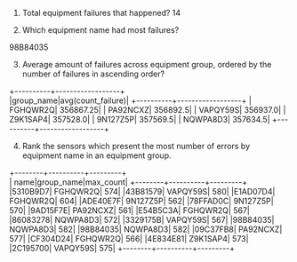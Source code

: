 

1. Total equipment failures that happened? 
14

2. Which equipment name had most failures? 

98B84035

3. Average amount of failures across equipment group, ordered by the number of failures in ascending order?

+----------+------------------+                                                 
|group_name|avg(count_failure)|
+----------+------------------+
|  FGHQWR2Q|         356867.25|
|  PA92NCXZ|          356892.5|
|  VAPQY59S|          356937.0|
|  Z9K1SAP4|          357528.0|
|  9N127Z5P|          357569.5|
|  NQWPA8D3|          357634.5|
+----------+------------------+

4.  Rank the sensors which present the most number of errors by equipment name in an equipment group.

+--------+----------+---------+                                                 
|    name|group_name|max_count|
+--------+----------+---------+
|5310B9D7|  FGHQWR2Q|      574|
|43B81579|  VAPQY59S|      580|
|E1AD07D4|  FGHQWR2Q|      604|
|ADE40E7F|  9N127Z5P|      562|
|78FFAD0C|  9N127Z5P|      570|
|9AD15F7E|  PA92NCXZ|      561|
|E54B5C3A|  FGHQWR2Q|      567|
|86083278|  NQWPA8D3|      572|
|3329175B|  VAPQY59S|      567|
|98B84035|  NQWPA8D3|      582|
|98B84035|  NQWPA8D3|      582|
|09C37FB8|  PA92NCXZ|      577|
|CF304D24|  FGHQWR2Q|      566|
|4E834E81|  Z9K1SAP4|      573|
|2C195700|  VAPQY59S|      575|
+--------+----------+---------+